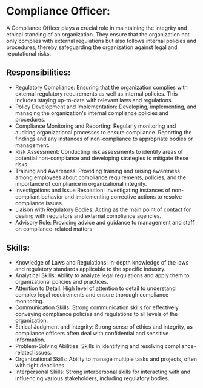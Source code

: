 # Compliance Officer:
A Compliance Officer plays a crucial role in maintaining the integrity and ethical standing of an organization. They ensure that the organization not only complies with external regulations but also follows internal policies and procedures, thereby safeguarding the organization against legal and reputational risks.

## Responsibilities:
- Regulatory Compliance: Ensuring that the organization complies with external regulatory requirements as well as internal policies. This includes staying up-to-date with relevant laws and regulations.
- Policy Development and Implementation: Developing, implementing, and managing the organization's internal compliance policies and procedures.
- Compliance Monitoring and Reporting: Regularly monitoring and auditing organizational processes to ensure compliance. Reporting the findings and any instances of non-compliance to appropriate bodies or management.
- Risk Assessment: Conducting risk assessments to identify areas of potential non-compliance and developing strategies to mitigate these risks.
- Training and Awareness: Providing training and raising awareness among employees about compliance requirements, policies, and the importance of compliance in organizational integrity.
- Investigations and Issue Resolution: Investigating instances of non-compliant behavior and implementing corrective actions to resolve compliance issues.
- Liaison with Regulatory Bodies: Acting as the main point of contact for dealing with regulators and external compliance agencies.
- Advisory Role: Providing advice and guidance to management and staff on compliance-related matters.

## Skills:
- Knowledge of Laws and Regulations: In-depth knowledge of the laws and regulatory standards applicable to the specific industry.
- Analytical Skills: Ability to analyze legal regulations and apply them to organizational policies and practices.
- Attention to Detail: High level of attention to detail to understand complex legal requirements and ensure thorough compliance monitoring.
- Communication Skills: Strong communication skills for effectively conveying compliance policies and regulations to all levels of the organization.
- Ethical Judgment and Integrity: Strong sense of ethics and integrity, as compliance officers often deal with confidential and sensitive information.
- Problem-Solving Abilities: Skills in identifying and resolving compliance-related issues.
- Organizational Skills: Ability to manage multiple tasks and projects, often with tight deadlines.
- Interpersonal Skills: Strong interpersonal skills for interacting with and influencing various stakeholders, including regulatory bodies.
